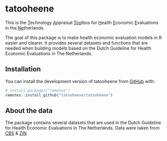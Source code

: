 
<!-- README.md is generated from README.Rmd. Please edit that file -->

# tatooheene

This is the <u>T</u>echnology <u>A</u>ppraisal <u>Too</u>lbox for
<u>H</u>ealth <u>E</u>conomic <u>E</u>valuations in the
<u>Ne</u>therlands.

The goal of this package is to make health economic evaluation models in
R easier and clearer. It provides several datasets and functions that
are needed when building models based on the Dutch Guideline for Health
Economic Evaluations in The Netherlands.

## Installation

You can install the development version of tatooheene from
[GitHub](https://github.com/) with:

``` r
# install.packages("remotes")
remotes::install_github("tatooheene/tatooheene")
```

## About the data

The package contains several datasets that are used in the Dutch
Guideline for Health Economic Evaluations in The Netherlands. Data were
taken from [CBS](https://www.cbs.nl/) &
[ZIN](https://www.zorginstituutnederland.nl/)
